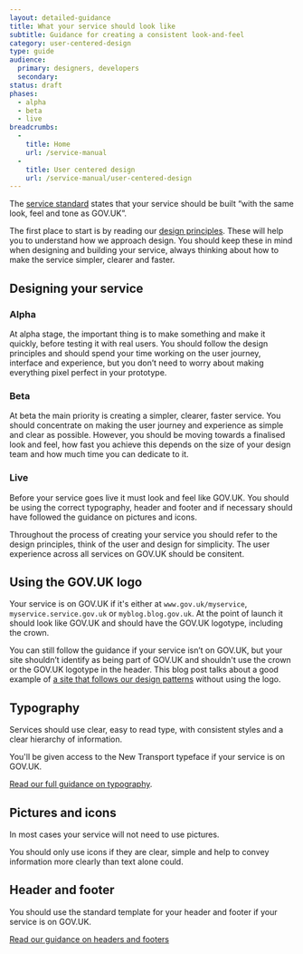 ```yaml
---
layout: detailed-guidance
title: What your service should look like
subtitle: Guidance for creating a consistent look-and-feel
category: user-centered-design
type: guide
audience:
  primary: designers, developers
  secondary:
status: draft
phases:
  - alpha
  - beta
  - live
breadcrumbs:
  -
    title: Home
    url: /service-manual
  -
    title: User centered design
    url: /service-manual/user-centered-design
---
```


The [service standard](/service-manual/digital-by-default#criterion-13) states that your service should be built “with the same look, feel and tone as GOV.UK”.

The first place to start is by reading our [design principles](https://www.gov.uk/designprinciples). These will help you to understand how we approach design. You should keep these in mind when designing and building your service, always thinking about how to make the service simpler, clearer and faster.

## Designing your service

### Alpha

At alpha stage, the important thing is to make something and make it quickly, before testing it with real users. You should follow the design principles and should spend your time working on the user journey, interface and experience, but you don’t need to worry about making everything pixel perfect in your prototype.

### Beta

At beta the main priority is creating a simpler, clearer, faster service. You should concentrate on making the user journey and experience as simple and clear as possible. However, you should  be moving towards a finalised look and feel, how fast you achieve this depends on the size of your design team and how much time you can dedicate to it.

### Live

Before your service goes live it must look and feel like GOV.UK.  You should be using the correct typography, header and footer and if necessary should have followed the guidance on pictures and icons.

Throughout the process of creating your service you should refer to the design principles, think of the user and design for simplicity. The user experience across all services on GOV.UK should be consitent.

## Using the GOV.UK logo

Your service is on GOV.UK if it's either at `www.gov.uk/myservice`, `myservice.service.gov.uk` or `myblog.blog.gov.uk`. At the point of launch it should look like GOV.UK and should have the GOV.UK logotype, including the crown.

You can still follow the guidance if your service isn’t on GOV.UK, but your site shouldn’t identify as being part of GOV.UK and shouldn't use the crown or the GOV.UK logotype in the header. This blog post talks about a good example of [a site that follows our design patterns](https://gds.blog.gov.uk/2013/03/18/intranets-dcms/) without using the logo.

## Typography

Services should use clear, easy to read type, with consistent styles and a clear hierarchy of information.

You'll be given access to the New Transport typeface if your service is on GOV.UK.

[Read our full guidance on typography](/service-manual/user-centered-design/resources/typography).

## Pictures and icons

In most cases your service will not need to use pictures.

You should only use icons if they are clear, simple and help to convey information more clearly than text alone could.

## Header and footer

You should use the standard template for your header and footer if your service is on GOV.UK.

[Read our guidance on headers and footers](/service-manual/user-centered-design/resources/header-footer)
